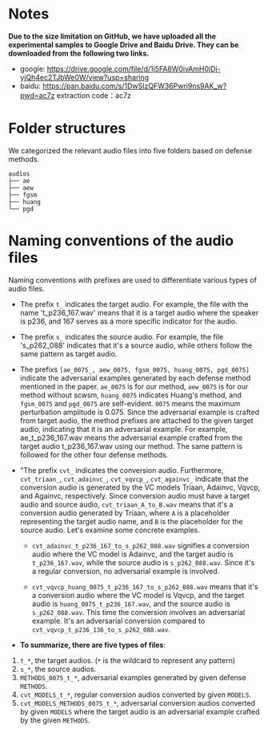 # Notes

**Due to the size limitation on GitHub, we have uploaded all the experimental samples to Google Drive and Baidu Drive. They can be downloaded from the following two links.**

- google: https://drive.google.com/file/d/1j5FA8W0ivAmH0jDj-yjQh4ec2TJbWe0W/view?usp=sharing
- baidu: https://pan.baidu.com/s/1DwSIzQFW36Pwri9ns9AK_w?pwd=ac7z
  extraction code：ac7z

# Folder structures

We categorized the relevant audio files into five folders based on defense methods.

```
audios
├── ae
├── aew
├── fgsm
├── huang
└── pgd
```

# Naming conventions of the audio files

Naming conventions with prefixes are used to differentiate various types of audio files.

- The prefix `t_` indicates the target audio. For example, the file with the name 't_p236_167.wav' means that it is a target audio where the speaker is p236, and 167 serves as a more specific indicator for the audio.
- The prefix `s_` indicates the source audio. For example, the file 's_p262_088' indicates that it's a source audio, while others follow the same pattern as target audio.
- The prefixs `[ae_0075_, aew_0075, fgsm_0075, huang_0075, pgd_0075]` indicate the adversarial examples generated by each defense method mentioned in the paper. `ae_0075` is for our method, `aew_0075` is for our method without scwsm, `huang_0075` indicates Huang's method, and `fgsm_0075` and `pgd_0075` are self-evident. `0075` means the maximum perturbation amplitude is 0.075. Since the adversarial example is crafted from target audio, the method prefixes are attached to the given target audio, indicating that it is an adversarial example. For example, ae_t_p236_167.wav means the adversarial example crafted from the target audio t_p236_167.wav using our method. The same pattern is followed for the other four defense methods.

- "The prefix `cvt_` indicates the conversion audio. Furthermore, `cvt_triaan_`, `cvt_adainvc_`, `cvt_vqvcp_`, `cvt_againvc_` indicate that the conversion audio is generated by the VC models Triaan, Adainvc, Vqvcp, and Againvc, respectively. Since conversion audio must have a target audio and source audio, `cvt_triaan_A_to_B.wav` means that it's a conversion audio generated by Triaan, where `A` is a placeholder representing the target audio name, and `B` is the placeholder for the source audio. Let's examine some concrete examples.

  - `cvt_adainvc_t_p236_167_to_s_p262_088.wav` signifies a conversion audio where the VC model is Adainvc, and the target audio is `t_p236_167.wav`, while the source audio is `s_p262_088.wav`. Since it's a regular conversion, no adversarial example is involved.

  - `cvt_vqvcp_huang_0075_t_p236_167_to_s_p262_088.wav` means that it's a conversion audio where the VC model is Vqvcp, and the target audio is `huang_0075_t_p236_167.wav`, and the source audio is `s_p262_088.wav`. This time the conversion involves an adversarial example. It's an adversarial conversion compared to `cvt_vqvcp_t_p236_136_to_s_p262_088.wav`.

- **To summarize, there are five types of files**:

1. `t_*`, the target audios. (`*` is the wildcard to represent any pattern)
2. `s_*`, the source audios.
3. `METHODS_0075_t_*`, adversarial examples generated by given defense `METHODS`.
4. `cvt_MODELS_t_*`, regular conversion audios converted by given `MODELS`.
5. `cvt_MODELS_METHODS_0075_t_*`, adversarial conversion audios converted by given `MODELS` where the target audio is an adversarial example crafted by the given `METHODS`.

